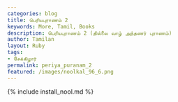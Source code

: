 ```yaml
---  
categories: blog  
title: பெரியபுராணம் 2
keywords: More, Tamil, Books  
description: பெரியபுராணம் 2 (தில்லை வாழ் அந்தணர் புராணம்)
author: Tamilan  
layout: Ruby  
tags:     
- சேக்கிழார்
permalink: periya_puranam_2  
featured: /images/noolkal_96_6.png  
---  
```

{% include install_nool.md %}  
